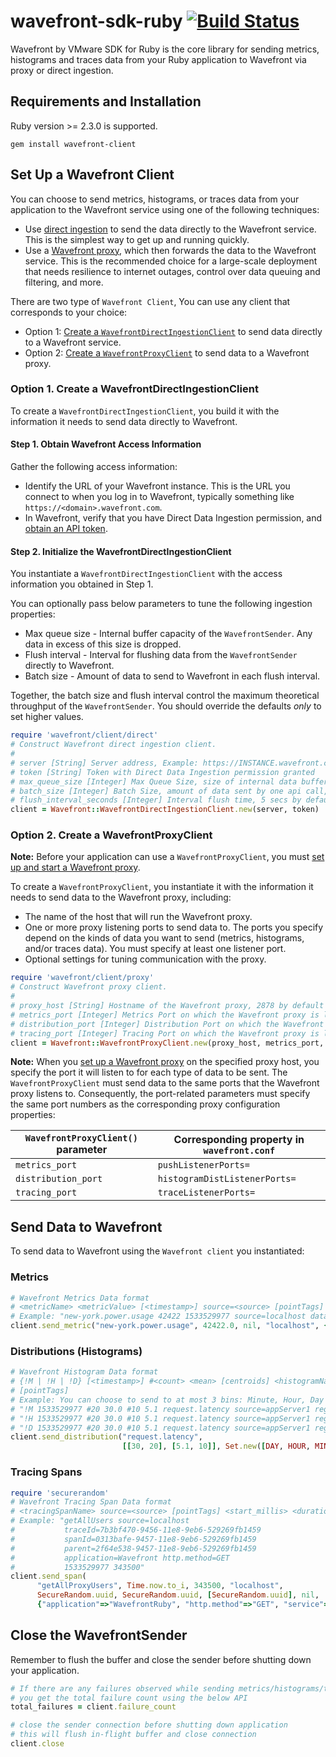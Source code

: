# wavefront-sdk-ruby  [![Build Status](https://travis-ci.com/yogeshprasad/wavefront-sdk-ruby.svg?branch=master)](https://travis-ci.com/yogeshprasad/wavefront-sdk-ruby)

Wavefront by VMware SDK for Ruby is the core library for sending metrics, histograms and traces data from your Ruby application to Wavefront via proxy or direct ingestion.

## Requirements and Installation
Ruby version >= 2.3.0 is supported.

```
gem install wavefront-client
```

## Set Up a Wavefront Client
You can choose to send metrics, histograms, or traces data from your application to the Wavefront service using one of the following techniques:
* Use [direct ingestion](https://docs.wavefront.com/direct_ingestion.html) to send the data directly to the Wavefront service. This is the simplest way to get up and running quickly.
* Use a [Wavefront proxy](https://docs.wavefront.com/proxies.html), which then forwards the data to the Wavefront service. This is the recommended choice for a large-scale deployment that needs resilience to internet outages, control over data queuing and filtering, and more.

There are two type of `Wavefront Client`, You can use any client that corresponds to your choice:
* Option 1: [Create a `WavefrontDirectIngestionClient`](#option-1-create-a-wavefrontdirectingestionclient) to send data directly to a Wavefront service.
* Option 2: [Create a `WavefrontProxyClient`](#option-2-create-a-wavefrontproxyclient) to send data to a Wavefront proxy.

### Option 1. Create a WavefrontDirectIngestionClient
To create a `WavefrontDirectIngestionClient`, you build it with the information it needs to send data directly to Wavefront.

#### Step 1. Obtain Wavefront Access Information
Gather the following access information:

* Identify the URL of your Wavefront instance. This is the URL you connect to when you log in to Wavefront, typically something like `https://<domain>.wavefront.com`.
* In Wavefront, verify that you have Direct Data Ingestion permission, and [obtain an API token](http://docs.wavefront.com/wavefront_api.html#generating-an-api-token).

#### Step 2. Initialize the WavefrontDirectIngestionClient
You instantiate a `WavefrontDirectIngestionClient` with the access information you obtained in Step 1.

You can optionally pass below parameters to tune the following ingestion properties:

* Max queue size - Internal buffer capacity of the `WavefrontSender`. Any data in excess of this size is dropped.
* Flush interval - Interval for flushing data from the `WavefrontSender` directly to Wavefront.
* Batch size - Amount of data to send to Wavefront in each flush interval.

Together, the batch size and flush interval control the maximum theoretical throughput of the `WavefrontSender`. You should override the defaults _only_ to set higher values.

```ruby
require 'wavefront/client/direct'
# Construct Wavefront direct ingestion client.
#
# server [String] Server address, Example: https://INSTANCE.wavefront.com
# token [String] Token with Direct Data Ingestion permission granted
# max_queue_size [Integer] Max Queue Size, size of internal data buffer for each data type, 50000 by default.
# batch_size [Integer] Batch Size, amount of data sent by one api call, 10000 by default
# flush_interval_seconds [Integer] Interval flush time, 5 secs by default
client = Wavefront::WavefrontDirectIngestionClient.new(server, token)

 ```

### Option 2. Create a WavefrontProxyClient

**Note:** Before your application can use a `WavefrontProxyClient`, you must [set up and start a Wavefront proxy](https://github.com/wavefrontHQ/java/tree/master/proxy#set-up-a-wavefront-proxy).

To create a `WavefrontProxyClient`, you instantiate it with the information it needs to send data to the Wavefront proxy, including:

* The name of the host that will run the Wavefront proxy.
* One or more proxy listening ports to send data to. The ports you specify depend on the kinds of data you want to send (metrics, histograms, and/or traces data). You must specify at least one listener port.
* Optional settings for tuning communication with the proxy.


```ruby
require 'wavefront/client/proxy'
# Construct Wavefront proxy client.
#
# proxy_host [String] Hostname of the Wavefront proxy, 2878 by default
# metrics_port [Integer] Metrics Port on which the Wavefront proxy is listening on
# distribution_port [Integer] Distribution Port on which the Wavefront proxy is listening on
# tracing_port [Integer] Tracing Port on which the Wavefront proxy is listening on
client = Wavefront::WavefrontProxyClient.new(proxy_host, metrics_port, distribution_port, tracing_port)

 ```
 **Note:** When you [set up a Wavefront proxy](https://github.com/wavefrontHQ/java/tree/master/proxy#set-up-a-wavefront-proxy) on the specified proxy host, you specify the port it will listen to for each type of data to be sent. The `WavefrontProxyClient` must send data to the same ports that the Wavefront proxy listens to. Consequently, the port-related parameters must specify the same port numbers as the corresponding proxy configuration properties: 

| `WavefrontProxyClient()` parameter | Corresponding property in `wavefront.conf` |
| ----- | -------- |
| `metrics_port` | `pushListenerPorts=` |
| `distribution_port` | `histogramDistListenerPorts=` |
| `tracing_port` | `traceListenerPorts=` |

## Send Data to Wavefront

 To send data to Wavefront using the `Wavefront client` you instantiated:

### Metrics

 ```ruby
# Wavefront Metrics Data format
# <metricName> <metricValue> [<timestamp>] source=<source> [pointTags]
# Example: "new-york.power.usage 42422 1533529977 source=localhost datacenter=dc1"
client.send_metric("new-york.power.usage", 42422.0, nil, "localhost", {"datacenter"=>"dc1"})
```

### Distributions (Histograms)

```ruby
# Wavefront Histogram Data format
# {!M | !H | !D} [<timestamp>] #<count> <mean> [centroids] <histogramName> source=<source>
# [pointTags]
# Example: You can choose to send to at most 3 bins: Minute, Hour, Day
# "!M 1533529977 #20 30.0 #10 5.1 request.latency source=appServer1 region=us-west"
# "!H 1533529977 #20 30.0 #10 5.1 request.latency source=appServer1 region=us-west"
# "!D 1533529977 #20 30.0 #10 5.1 request.latency source=appServer1 region=us-west"
client.send_distribution("request.latency",
                         [[30, 20], [5.1, 10]], Set.new([DAY, HOUR, MINUTE]), nil, "appServer1", {"region"=>"us-west"})
```

### Tracing Spans

```ruby
require 'securerandom'
# Wavefront Tracing Span Data format
# <tracingSpanName> source=<source> [pointTags] <start_millis> <duration_milliseconds>
# Example: "getAllUsers source=localhost
#           traceId=7b3bf470-9456-11e8-9eb6-529269fb1459
#           spanId=0313bafe-9457-11e8-9eb6-529269fb1459
#           parent=2f64e538-9457-11e8-9eb6-529269fb1459
#           application=Wavefront http.method=GET
#           1533529977 343500"
client.send_span(
      "getAllProxyUsers", Time.now.to_i, 343500, "localhost",
      SecureRandom.uuid, SecureRandom.uuid, [SecureRandom.uuid], nil,
      {"application"=>"WavefrontRuby", "http.method"=>"GET", "service"=>"TestRuby"}, nil)
```

## Close the WavefrontSender
Remember to flush the buffer and close the sender before shutting down your application.
```ruby
# If there are any failures observed while sending metrics/histograms/tracing-spans above,
# you get the total failure count using the below API
total_failures = client.failure_count

# close the sender connection before shutting down application
# this will flush in-flight buffer and close connection
client.close
```

